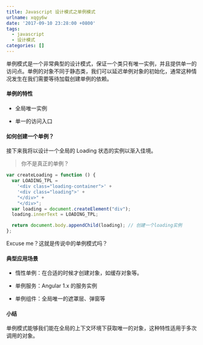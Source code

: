```yaml
---
title: Javascript 设计模式之单例模式
urlname: xqgy6w
date: '2017-09-10 23:28:00 +0800'
tags:
  - javascript
  - 设计模式
categories: []
---
```


单例模式是一个非常典型的设计模式，保证一个类只有唯一实例，并且提供单一的访问点。单例的对象不同于静态类，我们可以延迟单例对象的初始化，通常这种情况发生在我们需要等待加载创建单例的依赖。

#### 单例的特性

- 全局唯一实例

- 单一的访问入口

<!-- more -->

#### 如何创建一个单例？

接下来我将以设计一个全局的 Loading 状态的实例以渐入佳境。

> 你不是真正的单例？

```javascript
var createLoading = function () {
  var LOADING_TPL =
    '<div class="loading-container">' +
    '<div class="loading">' +
    "</div>" +
    "</div>";
  var loading = document.createElement("div");
  loading.innerText = LOADING_TPL;

  return document.body.appendChild(loading); // 创建一个loading实例
};
```

Excuse me？这就是传说中的单例模式吗？

#### 典型应用场景

- 惰性单例：在合适的时候才创建对象，如缓存对象等。

- 单例服务：Angular 1.x 的服务实例

- 单例组件：全局唯一的遮罩层、弹窗等

#### 小结

单例模式能够我们能在全局的上下文环境下获取唯一的对象，这种特性适用于多次调用的对象。
